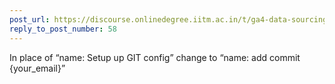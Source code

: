 ```yaml
---
post_url: https://discourse.onlinedegree.iitm.ac.in/t/ga4-data-sourcing-discussion-thread-tds-jan-2025/165959/64
reply_to_post_number: 58
---
```

In place of “name: Setup up GIT config” change to “name: add commit {your\_email}”